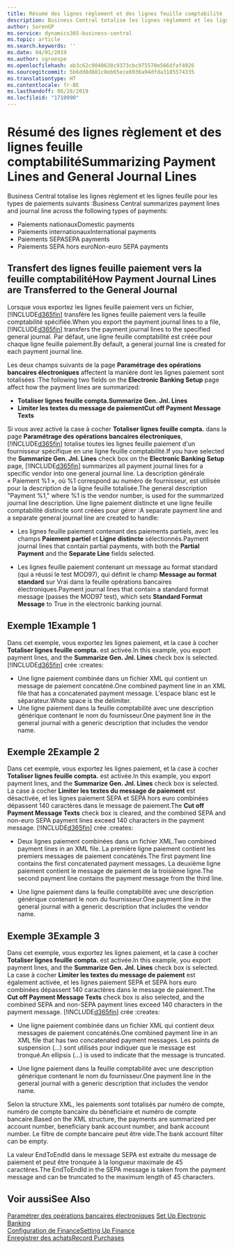 ```yaml
---
title: Résumé des lignes règlement et des lignes feuille comptabilité
description: Business Central totalise les lignes règlement et les lignes feuille.
author: SorenGP
ms.service: dynamics365-business-central
ms.topic: article
ms.search.keywords: ''
ms.date: 04/01/2019
ms.author: sgroespe
ms.openlocfilehash: ab3c62c9040638c9373cbc975570e566dfaf4926
ms.sourcegitcommit: 5b6dd8d881c0eb65ece6936a94dfda3185574335
ms.translationtype: HT
ms.contentlocale: fr-BE
ms.lasthandoff: 06/28/2019
ms.locfileid: "1710990"
---
```

# <a name="summarizing-payment-lines-and-general-journal-lines"></a><span data-ttu-id="8032f-103">Résumé des lignes règlement et des lignes feuille comptabilité</span><span class="sxs-lookup"><span data-stu-id="8032f-103">Summarizing Payment Lines and General Journal Lines</span></span>
<span data-ttu-id="8032f-104">Business Central totalise les lignes règlement et les lignes feuille pour les types de paiements suivants :</span><span class="sxs-lookup"><span data-stu-id="8032f-104">Business Central summarizes payment lines and journal line across the following types of payments:</span></span>  

- <span data-ttu-id="8032f-105">Paiements nationaux</span><span class="sxs-lookup"><span data-stu-id="8032f-105">Domestic payments</span></span>  
- <span data-ttu-id="8032f-106">Paiements internationaux</span><span class="sxs-lookup"><span data-stu-id="8032f-106">International payments</span></span>  
- <span data-ttu-id="8032f-107">Paiements SEPA</span><span class="sxs-lookup"><span data-stu-id="8032f-107">SEPA payments</span></span>  
- <span data-ttu-id="8032f-108">Paiements SEPA hors euro</span><span class="sxs-lookup"><span data-stu-id="8032f-108">Non-euro SEPA payments</span></span>  

## <a name="how-payment-journal-lines-are-transferred-to-the-general-journal"></a><span data-ttu-id="8032f-109">Transfert des lignes feuille paiement vers la feuille comptabilité</span><span class="sxs-lookup"><span data-stu-id="8032f-109">How Payment Journal Lines are Transferred to the General Journal</span></span>  
<span data-ttu-id="8032f-110">Lorsque vous exportez les lignes feuille paiement vers un fichier, [!INCLUDE[d365fin](../../includes/d365fin_md.md)] transfère les lignes feuille paiement vers la feuille comptabilité spécifiée.</span><span class="sxs-lookup"><span data-stu-id="8032f-110">When you export the payment journal lines to a file, [!INCLUDE[d365fin](../../includes/d365fin_md.md)] transfers the payment journal lines to the specified general journal.</span></span> <span data-ttu-id="8032f-111">Par défaut, une ligne feuille comptabilité est créée pour chaque ligne feuille paiement.</span><span class="sxs-lookup"><span data-stu-id="8032f-111">By default, a general journal line is created for each payment journal line.</span></span>  

<span data-ttu-id="8032f-112">Les deux champs suivants de la page **Paramétrage des opérations bancaires électroniques** affectent la manière dont les lignes paiement sont totalisées :</span><span class="sxs-lookup"><span data-stu-id="8032f-112">The following two fields on the **Electronic Banking Setup** page affect how the payment lines are summarized:</span></span>  

- <span data-ttu-id="8032f-113">**Totaliser lignes feuille compta.**</span><span class="sxs-lookup"><span data-stu-id="8032f-113">**Summarize Gen. Jnl. Lines**</span></span>  
- <span data-ttu-id="8032f-114">**Limiter les textes du message de paiement**</span><span class="sxs-lookup"><span data-stu-id="8032f-114">**Cut off Payment Message Texts**</span></span>  

<span data-ttu-id="8032f-115">Si vous avez activé la case à cocher **Totaliser lignes feuille compta.** dans la page **Paramétrage des opérations bancaires électroniques**, [!INCLUDE[d365fin](../../includes/d365fin_md.md)] totalise toutes les lignes feuille paiement d'un fournisseur spécifique en une ligne feuille comptabilité.</span><span class="sxs-lookup"><span data-stu-id="8032f-115">If you have selected the **Summarize Gen. Jnl. Lines** check box on the **Electronic Banking Setup** page, [!INCLUDE[d365fin](../../includes/d365fin_md.md)] summarizes all payment journal lines for a specific vendor into one general journal line.</span></span> <span data-ttu-id="8032f-116">La description générale « Paiement %1 », où %1 correspond au numéro de fournisseur, est utilisée pour la description de la ligne feuille totalisée.</span><span class="sxs-lookup"><span data-stu-id="8032f-116">The general description "Payment %1," where %1 is the vendor number, is used for the summarized journal line description.</span></span> <span data-ttu-id="8032f-117">Une ligne paiement distincte et une ligne feuille comptabilité distincte sont créées pour gérer :</span><span class="sxs-lookup"><span data-stu-id="8032f-117">A separate payment line and a separate general journal line are created to handle:</span></span>  

- <span data-ttu-id="8032f-118">Les lignes feuille paiement contenant des paiements partiels, avec les champs **Paiement partiel** et **Ligne distincte** sélectionnés.</span><span class="sxs-lookup"><span data-stu-id="8032f-118">Payment journal lines that contain partial payments, with both the **Partial Payment** and the **Separate Line** fields selected.</span></span>  

- <span data-ttu-id="8032f-119">Les lignes feuille paiement contenant un message au format standard (qui a réussi le test MOD97), qui définit le champ **Message au format standard** sur Vrai dans la feuille opérations bancaires électroniques.</span><span class="sxs-lookup"><span data-stu-id="8032f-119">Payment journal lines that contain a standard format message (passes the MOD97 test), which sets **Standard Format Message** to True in the electronic banking journal.</span></span>

## <a name="example-1"></a><span data-ttu-id="8032f-120">Exemple 1</span><span class="sxs-lookup"><span data-stu-id="8032f-120">Example 1</span></span>  
<span data-ttu-id="8032f-121">Dans cet exemple, vous exportez les lignes paiement, et la case à cocher **Totaliser lignes feuille compta.** est activée.</span><span class="sxs-lookup"><span data-stu-id="8032f-121">In this example, you export payment lines, and the **Summarize Gen. Jnl. Lines** check box is selected.</span></span> [!INCLUDE[d365fin](../../includes/d365fin_md.md)] <span data-ttu-id="8032f-122">crée :</span><span class="sxs-lookup"><span data-stu-id="8032f-122">creates:</span></span>  

- <span data-ttu-id="8032f-123">Une ligne paiement combinée dans un fichier XML qui contient un message de paiement concaténé.</span><span class="sxs-lookup"><span data-stu-id="8032f-123">One combined payment line in an XML file that has a concatenated payment message.</span></span> <span data-ttu-id="8032f-124">L'espace blanc est le séparateur.</span><span class="sxs-lookup"><span data-stu-id="8032f-124">White space is the delimiter.</span></span>  
- <span data-ttu-id="8032f-125">Une ligne paiement dans la feuille comptabilité avec une description générique contenant le nom du fournisseur.</span><span class="sxs-lookup"><span data-stu-id="8032f-125">One payment line in the general journal with a generic description that includes the vendor name.</span></span>  

## <a name="example-2"></a><span data-ttu-id="8032f-126">Exemple 2</span><span class="sxs-lookup"><span data-stu-id="8032f-126">Example 2</span></span>  
<span data-ttu-id="8032f-127">Dans cet exemple, vous exportez les lignes paiement, et la case à cocher **Totaliser lignes feuille compta.** est activée.</span><span class="sxs-lookup"><span data-stu-id="8032f-127">In this example, you export payment lines, and the **Summarize Gen. Jnl. Lines** check box is selected.</span></span> <span data-ttu-id="8032f-128">La case à cocher **Limiter les textes du message de paiement** est désactivée, et les lignes paiement SEPA et SEPA hors euro combinées dépassent 140 caractères dans le message de paiement.</span><span class="sxs-lookup"><span data-stu-id="8032f-128">The **Cut off Payment Message Texts** check box is cleared, and the combined SEPA and non-euro SEPA payment lines exceed 140 characters in the payment message.</span></span> [!INCLUDE[d365fin](../../includes/d365fin_md.md)] <span data-ttu-id="8032f-129">crée :</span><span class="sxs-lookup"><span data-stu-id="8032f-129">creates:</span></span>  

- <span data-ttu-id="8032f-130">Deux lignes paiement combinées dans un fichier XML.</span><span class="sxs-lookup"><span data-stu-id="8032f-130">Two combined payment lines in an XML file.</span></span> <span data-ttu-id="8032f-131">La première ligne paiement contient les premiers messages de paiement concaténés.</span><span class="sxs-lookup"><span data-stu-id="8032f-131">The first payment line contains the first concatenated payment messages.</span></span> <span data-ttu-id="8032f-132">La deuxième ligne paiement contient le message de paiement de la troisième ligne.</span><span class="sxs-lookup"><span data-stu-id="8032f-132">The second payment line contains the payment message from the third line.</span></span>  

- <span data-ttu-id="8032f-133">Une ligne paiement dans la feuille comptabilité avec une description générique contenant le nom du fournisseur.</span><span class="sxs-lookup"><span data-stu-id="8032f-133">One payment line in the general journal with a generic description that includes the vendor name.</span></span>  

## <a name="example-3"></a><span data-ttu-id="8032f-134">Exemple 3</span><span class="sxs-lookup"><span data-stu-id="8032f-134">Example 3</span></span>  
<span data-ttu-id="8032f-135">Dans cet exemple, vous exportez les lignes paiement, et la case à cocher **Totaliser lignes feuille compta.** est activée.</span><span class="sxs-lookup"><span data-stu-id="8032f-135">In this example, you export payment lines, and the **Summarize Gen. Jnl. Lines** check box is selected.</span></span> <span data-ttu-id="8032f-136">La case à cocher **Limiter les textes du message de paiement** est également activée, et les lignes paiement SEPA et SEPA hors euro combinées dépassent 140 caractères dans le message de paiement.</span><span class="sxs-lookup"><span data-stu-id="8032f-136">The **Cut off Payment Message Texts** check box is also selected, and the combined SEPA and non-SEPA payment lines exceed 140 characters in the payment message.</span></span> [!INCLUDE[d365fin](../../includes/d365fin_md.md)] <span data-ttu-id="8032f-137">crée :</span><span class="sxs-lookup"><span data-stu-id="8032f-137">creates:</span></span>  

- <span data-ttu-id="8032f-138">Une ligne paiement combinée dans un fichier XML qui contient deux messages de paiement concaténés.</span><span class="sxs-lookup"><span data-stu-id="8032f-138">One combined payment line in an XML file that has two concatenated payment messages.</span></span> <span data-ttu-id="8032f-139">Les points de suspension (…) sont utilisés pour indiquer que le message est tronqué.</span><span class="sxs-lookup"><span data-stu-id="8032f-139">An ellipsis (…) is used to indicate that the message is truncated.</span></span>  

- <span data-ttu-id="8032f-140">Une ligne paiement dans la feuille comptabilité avec une description générique contenant le nom du fournisseur.</span><span class="sxs-lookup"><span data-stu-id="8032f-140">One payment line in the general journal with a generic description that includes the vendor name.</span></span>  

<span data-ttu-id="8032f-141">Selon la structure XML, les paiements sont totalisés par numéro de compte, numéro de compte bancaire du bénéficiaire et numéro de compte bancaire.</span><span class="sxs-lookup"><span data-stu-id="8032f-141">Based on the XML structure, the payments are summarized per account number, beneficiary bank account number, and bank account number.</span></span> <span data-ttu-id="8032f-142">Le filtre de compte bancaire peut être vide.</span><span class="sxs-lookup"><span data-stu-id="8032f-142">The bank account filter can be empty.</span></span>  

<span data-ttu-id="8032f-143">La valeur EndToEndId dans le message SEPA est extraite du message de paiement et peut être tronquée à la longueur maximale de 45 caractères.</span><span class="sxs-lookup"><span data-stu-id="8032f-143">The EndToEndId in the SEPA message is taken from the payment message and can be truncated to the maximum length of 45 characters.</span></span>  

## <a name="see-also"></a><span data-ttu-id="8032f-144">Voir aussi</span><span class="sxs-lookup"><span data-stu-id="8032f-144">See Also</span></span>  
 <span data-ttu-id="8032f-145">[Paramétrer des opérations bancaires électroniques](how-to-set-up-electronic-banking.md) </span><span class="sxs-lookup"><span data-stu-id="8032f-145">[Set Up Electronic Banking](how-to-set-up-electronic-banking.md) </span></span>  
 [<span data-ttu-id="8032f-146">Configuration de Finance</span><span class="sxs-lookup"><span data-stu-id="8032f-146">Setting Up Finance</span></span>](../../finance-setup-finance.md)  
 [<span data-ttu-id="8032f-147">Enregistrer des achats</span><span class="sxs-lookup"><span data-stu-id="8032f-147">Record Purchases</span></span>](../../purchasing-how-record-purchases.md)
